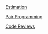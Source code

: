 [Estimation](/tinyschool/engineering/processes/estimation)

[Pair Programming](/tinyschool/engineering/processes/pair-programming)

[Code Reviews](/tinyschool/engineering/processes/code-reviews)